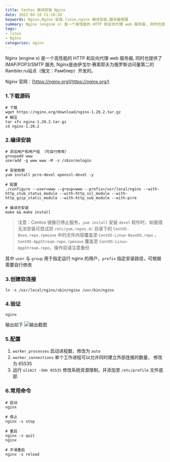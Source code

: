 ```yaml
---
title: Centos 编译安装 Nginx
date: 2022-04-18 21:18:28
keywords: Nginx,Nginx 安装,linux,nginx 编译安装,服务器搭建
summary: Nginx (engine x) 是一个高性能的 HTTP 和反向代理 web 服务器, 同时也提供了 IMAP/POP3/SMTP 服务, Nginx是由伊戈尔·赛索耶夫为俄罗斯访问量第二的Rambler.ru站点（俄文：Рамблер）开发的。
tags:
- linux
- Nginx
categories: nginx
---
```




Nginx (engine x) 是一个高性能的 HTTP 和反向代理 web 服务器, 同时也提供了 IMAP/POP3/SMTP 服务, Nginx是由伊戈尔·赛索耶夫为俄罗斯访问量第二的Rambler.ru站点（俄文：Рамблер）开发的。

Nginx 官网：[https://nginx.org](https://nginx.org/)

### 1.下载源码

```shell
# 下载
wget https://nginx.org/download/nginx-1.20.2.tar.gz
# 解压
tar xfs nginx-1.20.2.tar.gz
cd nginx-1.20.2
```
### 2.编译安装

```shell
# 添加用户和用户组 （可自行修改）
groupadd www
useradd -g www www -M -s /sbin/nologin

# 安装依赖
yum install pcre-devel openssl-devel -y

# 配置
./configure --user=www --group=www --prefix=/usr/local/nginx --with-http_stub_status_module --with-http_ssl_module --with-http_gzip_static_module --with-http_sub_module --with-pcre

# 编译并安装
make && make install
```

> 注意：Centos 镜像已停止服务，`yum install` 安装 `devel` 软件时，如报错无法安装可尝试将 `/etc/yum.repos.d/` 目录下的 `CentOS-Base.repo.rpmsave` 中的文件内容覆盖至 `CentOS-Linux-BaseOS.repo` ，`CentOS-AppStream.repo.rpmsave` 覆盖至 `CentOS-Linux-AppStream.repo`，操作前请注意备份

其中 `user` 与 `group` 用于指定运行 nginx 的用户，`prefix` 指定安装路径，可根据需要自行修改

### 3.创建软连接

```shell
ln -s /usr/local/nginx/sbin/nginx /usr/bin/nginx
```

### 4.验证
```shell
nginx
```
输出如下
![输出截图](https://cdn.codeover.cn/img/625d6710239250f7c5a8b4ff.jpg-imageFop)

### 5.配置
1. `worker_processes` 启动进程数，修改为 `auto`
2. `worker_connections` 单个工作进程可以允许同时建立外部连接的数量， 修改为 65535
3. 运行 `ulimit -SHn 65535` 修改系统资源限制，并添加至 `/etc/profile` 文件底部

### 6.常用命令
```shell
# 启动
nginx

# 停止
nginx -s stop

# 重启
nginx -s quit
nginx

# 平滑重启
nginx -s reload
```